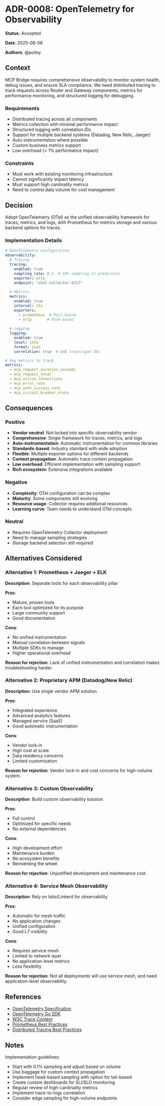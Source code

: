 # ADR-0008: OpenTelemetry for Observability

**Status**: Accepted

**Date**: 2025-08-08

**Authors**: @poiley

## Context

MCP Bridge requires comprehensive observability to monitor system health, debug issues, and ensure SLA compliance. We need distributed tracing to track requests across Router and Gateway components, metrics for performance monitoring, and structured logging for debugging.

### Requirements

- Distributed tracing across all components
- Metrics collection with minimal performance impact
- Structured logging with correlation IDs
- Support for multiple backend systems (Datadog, New Relic, Jaeger)
- Auto-instrumentation where possible
- Custom business metrics support
- Low overhead (< 1% performance impact)

### Constraints

- Must work with existing monitoring infrastructure
- Cannot significantly impact latency
- Must support high cardinality metrics
- Need to control data volume for cost management

## Decision

Adopt OpenTelemetry (OTel) as the unified observability framework for traces, metrics, and logs, with Prometheus for metrics storage and various backend options for traces.

### Implementation Details

```yaml
# OpenTelemetry configuration
observability:
  # Tracing
  tracing:
    enabled: true
    sampling_rate: 0.1  # 10% sampling in production
    exporter: otlp
    endpoint: "otel-collector:4317"
    
  # Metrics  
  metrics:
    enabled: true
    interval: 15s
    exporters:
      - prometheus  # Pull-based
      - otlp       # Push-based
    
  # Logging
  logging:
    enabled: true
    level: info
    format: json
    correlation: true  # Add trace/span IDs

# Key metrics to track
metrics:
  - mcp_request_duration_seconds
  - mcp_request_total
  - mcp_active_connections
  - mcp_error_rate
  - mcp_auth_success_rate
  - mcp_circuit_breaker_state
```

## Consequences

### Positive

- **Vendor neutral**: Not locked into specific observability vendor
- **Comprehensive**: Single framework for traces, metrics, and logs
- **Auto-instrumentation**: Automatic instrumentation for common libraries
- **Standards-based**: Industry standard with wide adoption
- **Flexible**: Multiple exporter options for different backends
- **Context propagation**: Automatic trace context propagation
- **Low overhead**: Efficient implementation with sampling support
- **Rich ecosystem**: Extensive integrations available

### Negative

- **Complexity**: OTel configuration can be complex
- **Maturity**: Some components still evolving
- **Resource usage**: Collector requires additional resources
- **Learning curve**: Team needs to understand OTel concepts

### Neutral

- Requires OpenTelemetry Collector deployment
- Need to manage sampling strategies
- Storage backend selection still required

## Alternatives Considered

### Alternative 1: Prometheus + Jaeger + ELK

**Description**: Separate tools for each observability pillar

**Pros**:
- Mature, proven tools
- Each tool optimized for its purpose
- Large community support
- Good documentation

**Cons**:
- No unified instrumentation
- Manual correlation between signals
- Multiple SDKs to manage
- Higher operational overhead

**Reason for rejection**: Lack of unified instrumentation and correlation makes troubleshooting harder.

### Alternative 2: Proprietary APM (Datadog/New Relic)

**Description**: Use single vendor APM solution

**Pros**:
- Integrated experience
- Advanced analytics features
- Managed service (SaaS)
- Good automatic instrumentation

**Cons**:
- Vendor lock-in
- High cost at scale
- Data residency concerns
- Limited customization

**Reason for rejection**: Vendor lock-in and cost concerns for high-volume system.

### Alternative 3: Custom Observability

**Description**: Build custom observability solution

**Pros**:
- Full control
- Optimized for specific needs
- No external dependencies

**Cons**:
- High development effort
- Maintenance burden
- No ecosystem benefits
- Reinventing the wheel

**Reason for rejection**: Unjustified development and maintenance cost.

### Alternative 4: Service Mesh Observability

**Description**: Rely on Istio/Linkerd for observability

**Pros**:
- Automatic for mesh traffic
- No application changes
- Unified configuration
- Good L7 visibility

**Cons**:
- Requires service mesh
- Limited to network layer
- No application-level metrics
- Less flexibility

**Reason for rejection**: Not all deployments will use service mesh, and need application-level observability.

## References

- [OpenTelemetry Specification](https://opentelemetry.io/docs/reference/specification/)
- [OpenTelemetry Go SDK](https://opentelemetry.io/docs/instrumentation/go/)
- [W3C Trace Context](https://www.w3.org/TR/trace-context/)
- [Prometheus Best Practices](https://prometheus.io/docs/practices/)
- [Distributed Tracing Best Practices](https://www.cncf.io/blog/2022/05/18/distributed-tracing-best-practices/)

## Notes

Implementation guidelines:
- Start with 0.1% sampling and adjust based on volume
- Use baggage for custom context propagation
- Implement head-based sampling with option for tail-based
- Create custom dashboards for SLI/SLO monitoring
- Regular review of high-cardinality metrics
- Implement trace-to-logs correlation
- Consider edge sampling for high-volume endpoints